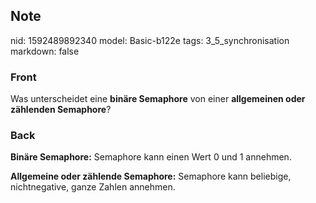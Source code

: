 ## Note
nid: 1592489892340
model: Basic-b122e
tags: 3_5_synchronisation
markdown: false

### Front
Was unterscheidet eine <b>binäre Semaphore</b> von einer <b>allgemeinen oder zählenden Semaphore</b>?

### Back
<b>Binäre Semaphore:</b> Semaphore kann einen Wert 0 und 1
annehmen.
<div>
  <b>Allgemeine oder zählende Semaphore:</b> Semaphore kann
  beliebige, nichtnegative, ganze Zahlen annehmen.
</div>
